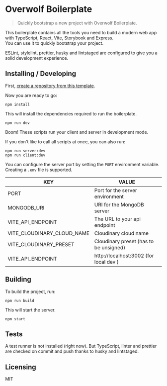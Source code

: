 # Overwolf Boilerplate

> Quickly bootstrap a new project with Overwolf Boilerplate.

This boilerplate contains all the tools you need to build a modern web app with TypeScript, React, Vite, Storybook and Express.  
You can use it to quickly bootstrap your project.

ESLint, stylelint, prettier, husky and lintstaged are configured to give you a solid development experience.

## Installing / Developing

First, [create a repository from this template](https://docs.github.com/en/github/creating-cloning-and-archiving-repositories/creating-a-repository-on-github/creating-a-repository-from-a-template).

Now you are ready to go:

```shell
npm install
```

This will install the dependencies required to run the boilerplate.

```shell
npm run dev
```

Boom! These scripts run your client and server in development mode.

If you don't like to call all scripts at once, you can also run:

```shell
npm run server:dev
npm run client:dev
```

You can configure the server port by setting the `PORT` environment variable. Creating a `.env` file is supported.

| KEY                        | VALUE                                  |
| -------------------------- | -------------------------------------- |
| PORT                       | Port for the server environment        |
| MONGODB_URI                | URI for the MongoDB server             |
| VITE_API_ENDPOINT          | The URL to your api endpoint           |
| VITE_CLOUDINARY_CLOUD_NAME | Cloudinary cloud name                  |
| VITE_CLOUDINARY_PRESET     | Cloudinary preset (has to be unsigned) |
| VITE_API_ENDPOINT          | http://localhost:3002 (for local dev ) |

## Building

To build the project, run:

```shell
npm run build
```

This will start the server.

```shell
npm start
```

## Tests

A test runner is not installed (right now). But TypeScript, linter and prettier are checked on commit and push thanks to husky and lintstaged.

## Licensing

MIT
